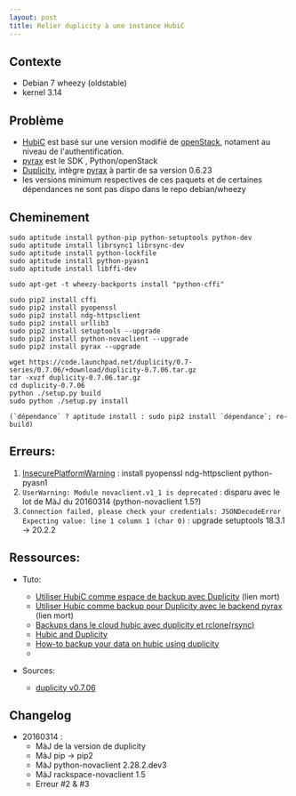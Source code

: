 ```yaml
---
layout: post
title: Relier duplicity à une instance HubiC
---
```


## Contexte

* Debian 7 wheezy (oldstable)
* kernel 3.14

## Problème

* [HubiC](https://hubic.com/) est basé sur une version modifié de [openStack](http://www.openstack.org), notament au niveau de l'authentification.
* [pyrax](https://developer.rackspace.com/sdks/python/) est le SDK , Python/openStack
* [Duplicity](https://code.launchpad.net/duplicity), intègre [pyrax](https://github.com/rackspace/pyrax) à partir de sa version 0.6.23
* les versions minimum respectives de ces paquets et de certaines dépendances ne sont pas dispo dans le repo debian/wheezy

## Cheminement

	sudo aptitude install python-pip python-setuptools python-dev
	sudo aptitude install librsync1 librsync-dev
	sudo aptitude install python-lockfile
	sudo aptitude install python-pyasn1
	sudo aptitude install libffi-dev

	sudo apt-get -t wheezy-backports install "python-cffi"

	sudo pip2 install cffi
	sudo pip2 install pyopenssl
	sudo pip2 install ndg-httpsclient
	sudo pip2 install urllib3
	sudo pip2 install setuptools --upgrade
	sudo pip2 install python-novaclient --upgrade
	sudo pip2 install pyrax --upgrade

	wget https://code.launchpad.net/duplicity/0.7-series/0.7.06/+download/duplicity-0.7.06.tar.gz
	tar -xvzf duplicity-0.7.06.tar.gz
	cd duplicity-0.7.06
	python ./setup.py build
	sudo python ./setup.py install

	(`dépendance` ? aptitude install : sudo pip2 install `dépendance`; re-build)


## Erreurs:

1. [InsecurePlatformWarning](https://urllib3.readthedocs.org/en/latest/security.html#insecureplatformwarning) : install pyopenssl ndg-httpsclient python-pyasn1
2. `UserWarning: Module novaclient.v1_1 is deprecated` : disparu avec le lot de MàJ du 20160314 (python-novaclient 1.5?)
3. `Connection failed, please check your credentials: JSONDecodeError Expecting value: line 1 column 1 (char 0)` : upgrade setuptools 18.3.1 -> 20.2.2


## Ressources:

* Tuto:
	* [Utiliser HubiC comme espace de backup avec Duplicity](http://www.yvangodard.me/hubic-backup-duplicity-backend-pyrax/) (lien mort)
	* [Utiliser Hubic comme backup pour Duplicity avec le backend pyrax](http://www.yvangodard.me/utiliser-hubic-comme-espace-de-backup-avec-duplicity/) (lien mort)
	* [Backups dans le cloud hubic avec duplicity et rclone(rsync)](http://nogues.pro/blog/backup-hubic-duplicity-rsync.html)
	* [Hubic and Duplicity](https://www.tiernanotoole.ie/2015/04/01/Duplicity_Hubic.html)
	* [How-to backup your data on hubic using duplicity](http://www.monperrus.net/martin/backup-hubic)
	* []()

* Sources:
	* [duplicity v0.7.06](https://launchpad.net/duplicity/0.7-series/0.7.06/+download/duplicity-0.7.06.tar.gz)

## Changelog
* 20160314 :
	* MàJ de la version de duplicity
	* MàJ pip -> pip2
	* MàJ python-novaclient 2.28.2.dev3
	* MàJ rackspace-novaclient 1.5
	* Erreur #2 & #3


